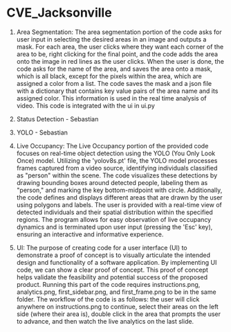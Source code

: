 # CVE_Jacksonville


1) Area Segmentation: The area segmentation portion of the code asks for user input in selecting the desired areas in an image and outputs a mask. For each area, the user clicks where they want each corner of the area to be, right clicking for the final point, and the code adds the area onto the image in red lines as the user clicks. When the user is done, the code asks for the name of the area, and saves the area onto a mask, which is all black, except for the pixels within the area, which are assigned a color from a list. The code saves the mask and a json file with a dictionary that contains key value pairs of the area name and its assigned color. This information is used in the real time analysis of video. This code is integrated with the ui in ui.py



2) Status Detection - Sebastian



3) YOLO - Sebastian


4) Live Occupancy: The Live Occupancy portion of the provided code focuses on real-time object detection using the YOLO (You Only Look Once) model. Utilizing the 'yolov8s.pt' file, the YOLO model processes frames captured from a video source, identifying individuals classified as "person" within the scene. The code visualizes these detections by drawing bounding boxes around detected people, labeling them as "person," and marking the key bottom-midpoint with circle. Additionally, the code defines and displays different areas that are drawn by the user using polygons and labels. The user is provided with a real-time view of detected individuals and their spatial distribution within the specified regions. The program allows for easy observation of live occupancy dynamics and is terminated upon user input (pressing the 'Esc' key), ensuring an interactive and informative experience.


5)  UI: The purpose of creating code for a user interface (UI) to demonstrate a proof of concept is to visually articulate the intended design and functionality of a software application. By implementing UI code, we can show a clear proof of concept. This proof of concept helps validate the feasibility and potential success of the proposed product. Running this part of the code requires instructions.png, analytics.png, first_sidebar.png, and first_frame.png to be in the same folder. The workflow of the code is as follows: the user will click anywhere on instructions.png to continue, select their areas on the left side (where their area is), double click in the area that prompts the user to advance, and then watch the live analytics on the last slide.
